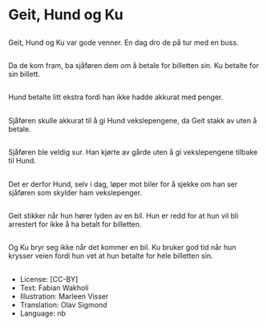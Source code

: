 # Geit, Hund og Ku

##
Geit, Hund og Ku var gode venner. En dag dro de på tur med en buss.

##
Da de kom fram, ba sjåføren dem om å betale for billetten sin. Ku betalte for sin billett.

##
Hund betalte litt ekstra fordi han ikke hadde akkurat med penger.

##
Sjåføren skulle akkurat til å gi Hund vekslepengene, da Geit stakk av uten å betale.

##
Sjåføren ble veldig sur. Han kjørte av gårde uten å gi vekslepengene tilbake til Hund.

##
Det er derfor Hund, selv i dag, løper mot biler for å sjekke om han ser sjåføren som skylder ham vekslepenger.

##
Geit stikker når hun hører lyden av en bil. Hun er redd for at hun vil bli arrestert for ikke å ha betalt for billetten.

##
Og Ku bryr seg ikke når det kommer en bil. Ku bruker god tid når hun krysser veien fordi hun vet at hun betalte for hele billetten sin.

##
* License: [CC-BY]
* Text: Fabian Wakholi
* Illustration: Marleen Visser
* Translation: Olav Sigmond
* Language: nb
